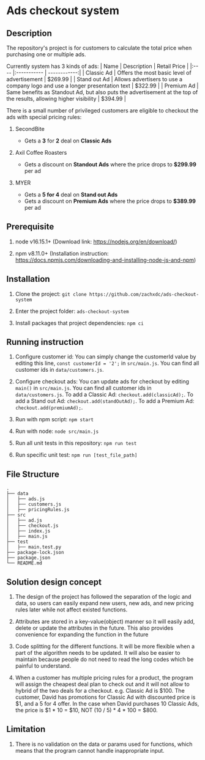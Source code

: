 # Ads checkout system

## Description

The repository's project is for customers to calculate the total price when purchasing one or multiple ads. 

Currently system has 3 kinds of ads:
| Name | Description | Retail Price |
|:---- |:----------- | ------------:|
| Classic Ad | Offers the most basic level of advertisement | $269.99 |
| Stand out Ad | Allows advertisers to use a company logo and use a longer presentation text | $322.99 |
| Premium Ad | Same benefits as Standout Ad, but also puts the advertisement at the top of the results, allowing higher visibility | $394.99 |

There is a small number of privileged customers are eligible to checkout the ads with special pricing rules:
1. SecondBite
    - Gets a **3** for **2** deal on **Classic Ads**

2. Axil Coffee Roasters
    - Gets a discount on **Standout Ads** where the price drops to **$299.99** per ad

3. MYER
    - Gets a **5 for 4** deal on **Stand out Ads**
    - Gets a discount on **Premium Ads** where the price drops to **$389.99** per ad 

## Prerequisite

1. node v16.15.1+ (Download link: https://nodejs.org/en/download/)

2. npm v8.11.0+ (Installation instruction: https://docs.npmjs.com/downloading-and-installing-node-js-and-npm)

## Installation

1. Clone the project: 
   `git clone https://github.com/zachxdc/ads-checkout-system`

2. Enter the project folder: 
   `ads-checkout-system`

3. Install packages that project dependencies: 
   `npm ci`

## Running instruction

1. Configure customer id:
    You can simply change the customerId value by editing this line, `const customerId = '2';` in `src/main.js`.
    You can find all customer ids in `data/customers.js`.

2. Configure checkout ads:
    You can update ads for checkout by editing `main()` in `src/main.js`.
    You can find all customer ids in `data/customers.js`.
    To add a Classic Ad: `checkout.add(classicAd);`.
    To add a Stand out Ad: `checkout.add(standOutAd);`.
    To add a Premium Ad: `checkout.add(premiumAd);`.

3. Run with npm script:
    `npm start`

4. Run with node:
    `node src/main.js`

5. Run all unit tests in this repository:
    `npm run test`

6. Run specific unit test:
    `npm run [test_file_path]`

## File Structure

    .
    ├── data
    │   ├── ads.js
    │   ├── customers.js
    │   ├── pricingRules.js
    ├── src
    │   ├── ad.js
    │   ├── checkout.js
    │   ├── index.js
    │   ├── main.js
    ├── test
    │   ├── main.test.py
    ├── package-lock.json
    ├── package.json
    └── README.md

## Solution design concept
1. The design of the project has followed the separation of the logic and data, so users can easily expand new users, new ads, and new pricing rules later while not affect existed functions.

2. Attributes are stored in a key-value(object) manner so it will easily add, delete or update the attributes in the future. This also provides convenience for expanding the function in the future

3. Code splitting for the different functions. It will be more flexible when a part of the algorithm needs to be updated. It will also be easier to maintain because people do not need to read the long codes which be painful to understand.

4. When a customer has multiple pricing rules for a product, the program will assign the cheapest deal plan to check out and it will not allow to hybrid of the two deals for a checkout.
e.g. Classic Ad is $100. The customer, David has promotions for Classic Ad with discounted price is $1, and a 5 for 4 offer. In the case when David purchases 10 Classic Ads, the price is $1 * 10 = $10, NOT (10 / 5) * 4 * 100 = $800.

## Limitation
1. There is no validation on the data or params used for functions, which means that the program cannot handle inappropriate input.

